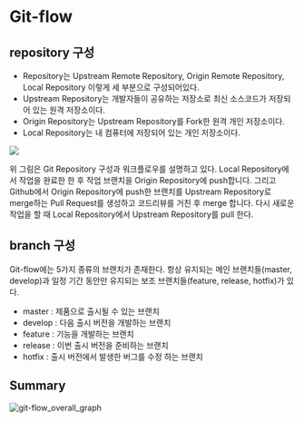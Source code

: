 # Git-flow

## repository 구성

- Repository는 Upstream Remote Repository, Origin Remote Repository, Local Repository 이렇게 세 부분으로 구성되어있다.
- Upstream Repository는 개발자들이 공유하는 저장소로 최신 소스코드가 저장되어 있는 원격 저장소이다.
- Origin Repository는 Upstream Repository를 Fork한 원격 개인 저장소이다.
- Local Repository는 내 컴퓨터에 저장되어 있는 개인 저장소이다.

<img src="https://user-images.githubusercontent.com/32455422/60097854-437e9f00-978f-11e9-9250-5e520cbbc240.png">

위 그림은 Git Repository 구성과 워크플로우를 설명하고 있다. Local Repository에서 작업을 완료한 한 후 작업 브랜치을 Origin Repository에 push합니다. 그리고 Github에서 Origin Repository에 push한 브랜치를 Upstream Repository로 merge하는 Pull Request를 생성하고 코드리뷰를 거친 후 merge 합니다. 다시 새로운 작업을 할 때 Local Repository에서 Upstream Repository를 pull 한다.

## branch 구성

Git-flow에는 5가지 종류의 브랜치가 존재한다. 항상 유지되는 메인 브랜치들(master, develop)과 일정 기간 동안만 유지되는 보조 브랜치들(feature, release, hotfix)가 있다.

- master : 제품으로 출시될 수 있는 브랜치
- develop : 다음 출시 버전을 개발하는 브랜치
- feature : 기능을 개발하는 브랜치
- release : 이번 출시 버전을 준비하는 브랜치
- hotfix : 출시 버전에서 발생한 버그를 수정 하는 브랜치

## Summary

![git-flow_overall_graph](https://user-images.githubusercontent.com/32455422/60098246-05ce4600-9790-11e9-8e49-718fce27367b.png)
